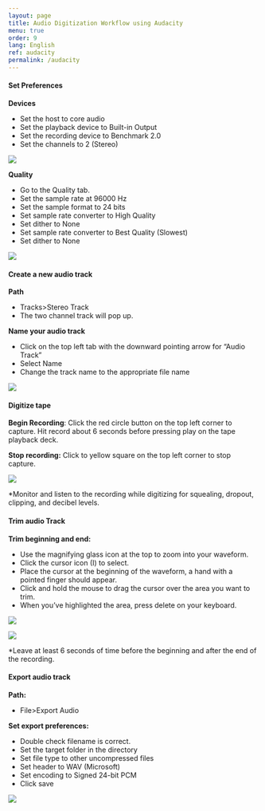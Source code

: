 ```yaml
---
layout: page
title: Audio Digitization Workflow using Audacity
menu: true
order: 9
lang: English
ref: audacity
permalink: /audacity
---
```


#### Set Preferences

**Devices**
* Set the host to core audio
* Set the playback device to Built-in Output
* Set the recording device to Benchmark 2.0
* Set the channels to 2 (Stereo)

![](../assets/img/audacity/image1.png)

**Quality**

* Go to the Quality tab.
* Set the sample rate at 96000 Hz
* Set the sample format to 24 bits
* Set sample rate converter to High Quality
* Set dither to None
* Set sample rate converter to Best Quality (Slowest)
* Set dither to None

![](../assets/img/audacity/image2.png)

#### Create a new audio track

**Path**

* Tracks>Stereo Track
* The two channel track will pop up.

**Name your audio track**

* Click on the top left tab with the downward pointing arrow for “Audio Track”
* Select Name
* Change the track name to the appropriate file name

![](../assets/img/audacity/image3.png)

#### Digitize tape
**Begin Recording**: Click the red circle button on the top left corner to capture. Hit record about 6 seconds before pressing play on the tape playback deck.

**Stop recording:** Click to yellow square on the top left corner to stop capture.

![](../assets/img/audacity/image4.png)

\*Monitor and listen to the recording while digitizing for squealing, dropout, clipping, and decibel levels.

#### Trim audio Track

**Trim beginning and end:**
* Use the magnifying glass icon at the top to zoom into your waveform.
* Click the cursor icon (I) to select.
* Place the cursor at the beginning of the waveform, a hand with a pointed finger should appear.
* Click and hold the mouse to drag the cursor over the area you want to trim.
* When you’ve highlighted the area, press delete on your keyboard.

![](../assets/img/audacity/image5.png)

![](../assets/img/audacity/image6.png)

\*Leave at least 6 seconds of time before the beginning and after the end of the recording.

#### Export audio track
**Path:**
* File>Export Audio

**Set export preferences:**
* Double check filename is correct.
* Set the target folder in the directory
* Set file type to other uncompressed files
* Set header to WAV (Microsoft)
* Set encoding to Signed 24-bit PCM
* Click save

![](../assets/img/audacity/image7.png)
